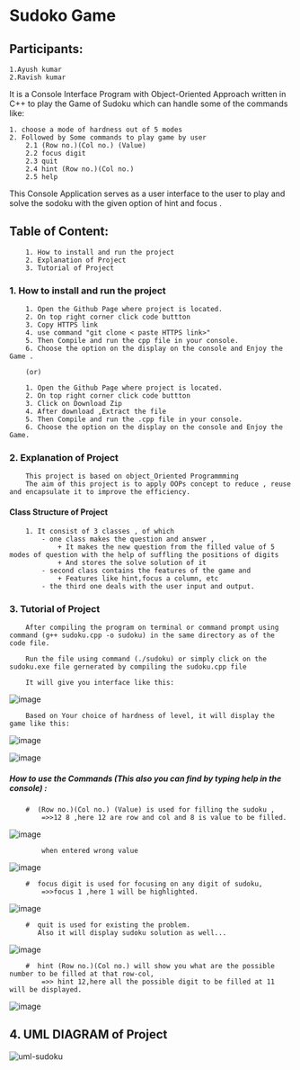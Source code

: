 # Sudoko Game

## Participants:

    1.Ayush kumar
    2.Ravish kumar

  It is a Console Interface Program with Object-Oriented Approach written in C++ to play the Game of Sudoku which can handle some of the commands like:
  
    1. choose a mode of hardness out of 5 modes
    2. Followed by Some commands to play game by user 
        2.1 (Row no.)(Col no.) (Value)
        2.2 focus digit
        2.3 quit
        2.4 hint (Row no.)(Col no.)
        2.5 help
    
This Console Application serves as a user interface to the user to play and solve the sodoku with the given option of hint and focus .

## Table of Content:

        1. How to install and run the project
        2. Explanation of Project
        3. Tutorial of Project
        
### 1. How to install and run the project
        
        1. Open the Github Page where project is located.
        2. On top right corner click code buttton
        3. Copy HTTPS link
        4. use command "git clone < paste HTTPS link>"
        5. Then Compile and run the cpp file in your console.
        6. Choose the option on the display on the console and Enjoy the Game .
        
        (or)
        
        1. Open the Github Page where project is located.
        2. On top right corner click code buttton
        3. Click on Download Zip
        4. After download ,Extract the file 
        5. Then Compile and run the .cpp file in your console.
        6. Choose the option on the display on the console and Enjoy the Game.

###  2. Explanation of Project

        This project is based on object_Oriented Programmming
        The aim of this project is to apply OOPs concept to reduce , reuse and encapsulate it to improve the efficiency.
        
#### Class Structure of Project

        1. It consist of 3 classes , of which 
            - one class makes the question and answer ,
                + It makes the new question from the filled value of 5 modes of question with the help of suffling the positions of digits
                + And stores the solve solution of it
            - second class contains the features of the game and 
                + Features like hint,focus a column, etc
            - the third one deals with the user input and output.
        
###  3. Tutorial of Project


        After compiling the program on terminal or command prompt using command (g++ sudoku.cpp -o sudoku) in the same directory as of the code file.
        
        Run the file using command (./sudoku) or simply click on the sudoku.exe file gernerated by compiling the sudoku.cpp file
        
        It will give you interface like this:
        
![image](https://user-images.githubusercontent.com/98096047/206520547-18a46ec0-71dc-4a63-bdf4-749db0cb784d.png)

        Based on Your choice of hardness of level, it will display the game like this:
![image](https://user-images.githubusercontent.com/98096047/206521063-e4dcf550-bb29-4dc8-a4ae-3ae9efb3ed4a.png)
        
![image](https://user-images.githubusercontent.com/98096047/206521156-6071dddd-3bf3-424d-8b23-7bff82a554ff.png)
        
##### How to use the Commands (This also you can find by typing help in the console) :


        #  (Row no.)(Col no.) (Value) is used for filling the sudoku ,
            =>>12 8 ,here 12 are row and col and 8 is value to be filled.
![image](https://user-images.githubusercontent.com/98096047/206522483-8f9ff683-ec44-488b-84cc-b3932437258b.png)
            
            when entered wrong value
![image](https://user-images.githubusercontent.com/98096047/206522739-3a6e4796-79e9-4753-8d04-add8524bb788.png)


        #  focus digit is used for focusing on any digit of sudoku,
            =>>focus 1 ,here 1 will be highlighted.
![image](https://user-images.githubusercontent.com/98096047/206522071-ca5e20a4-1a9b-4e9f-919a-91b78a593168.png)


        #  quit is used for existing the problem.
           Also it will display sudoku solution as well...
![image](https://user-images.githubusercontent.com/98096047/206522191-ab71b1af-3f29-4d5c-810c-464fa3f2ce4e.png)


        #  hint (Row no.)(Col no.) will show you what are the possible number to be filled at that row-col,
            =>> hint 12,here all the possible digit to be filled at 11 will be displayed.
![image](https://user-images.githubusercontent.com/98096047/206522351-01bdbf89-0df8-4821-a52d-9f58d2f4b2a0.png)


## 4. UML DIAGRAM of Project

![uml-sudoku](https://user-images.githubusercontent.com/98096047/206471365-3a201f82-b9db-4c70-a453-49c63f50e784.png)
  
